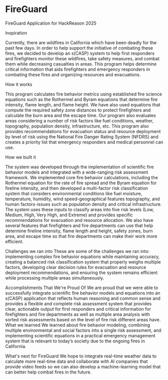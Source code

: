 # FireGuard
FireGuard Application for HackReason 2025


Inspiration

Currently, there are wildfires in California which have been deadly for the past few days. In order to help support the initiative of combating these fires, we decided to develop an s(CASP) system to help first responders and firefighters monitor these wildfires, take safety measures, and combat them while decreasing casualties in areas. This program helps determine critical information that aids firefighters and emergency responders in combating these fires and organizing resources and evacuations.

How it works

This program calculates fire behavior metrics using established fire science equations such as the  Rothermel and Byram equations that determine fire intensity, flame length, and flame height. We have also used equations that compute the required safety zone distances to protect firefighters and calculate the burn area and the escape time. Our program also evaluates areas considering a number of risk factors like fuel conditions, weather, topography, population density, infrastructure, etc. This program also provides recommendations for evacuation status and resource deployment by level of risk using the National Fire Danger Rating System (NFDRS) and creates a priority list that emergency responders and medical personnel can use.

How we built it

The system was developed through the implementation of scientific fire behavior models and integrated with a wide-ranging risk assessment framework. We implemented core fire behavior calculations, including the Rothermel equation for the rate of fire spread and the Byram equation for fireline intensity, and then developed a multi-factor risk classification system that considers environmental conditions like fuel moisture, temperature, humidity, wind speed-geographical features topography, and human factors-issues such as population density and critical infrastructure. The system uses these inputs to classify areas into five risk levels (Low, Medium, High, Very High, and Extreme) and provides specific recommendations for evacuation and resource allocation. We also have several features that firefighters and fire departments can use that help determine fireline intensity, flame length and height, safety zones, burn area, and escape time so that fire departments can make their work more efficient.

Challenges we ran into
These are some of the challenges we ran into: implementing complex fire behavior equations while maintaining accuracy, creating a balanced risk classification system that properly weighs multiple factors, developing clear decision rules for evacuation and resource deployment recommendations, and ensuring the system remains efficient while processing multiple areas simultaneously.

Accomplishments That We're Proud Of
We are proud that we were able to successfully integrate scientific fire behavior models and equations into an s(CASP) application that reflects human reasoning and common sense and provides a flexible and complete risk assessment system that provides clear, actionable output for first responders and critical information for firefighters and fire departments as well as multiple area analysis with sorted risk assessments based on the level of fire risk different areas have.
What we learned
We learned about fire behavior modeling, combining multiple environmental and social factors into a single risk assessment, and implementing scientific equations in a practical emergency management system that is relevant to today’s society due to the ongoing fires in California.

What's next for FireGuard
We hope to integrate real-time weather data to calculate more real-time data and collaborate with AI companies that provide video feeds so we can also develop a machine-learning model that can better help combat fires in the future.

